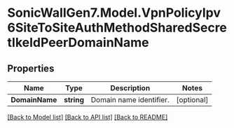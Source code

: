 # SonicWallGen7.Model.VpnPolicyIpv6SiteToSiteAuthMethodSharedSecretIkeIdPeerDomainName

## Properties

Name | Type | Description | Notes
------------ | ------------- | ------------- | -------------
**DomainName** | **string** | Domain name identifier. | [optional] 

[[Back to Model list]](../README.md#documentation-for-models) [[Back to API list]](../README.md#documentation-for-api-endpoints) [[Back to README]](../README.md)

